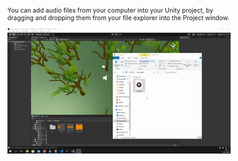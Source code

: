 You can add audio files from your computer into your Unity project, by dragging and dropping them from your file explorer into the Project window.

![mp3 file being dragged from the file explorer into the project](images/import-sound.gif)
